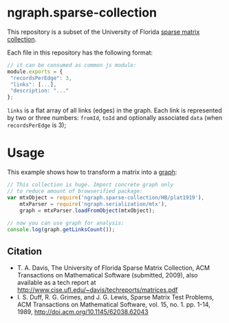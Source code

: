 ngraph.sparse-collection
========================

This repository is a subset of the University of Florida [sparse matrix collection](http://aws.amazon.com/datasets/2379).

Each file in this repository has the following format:

``` js
// it can be consumed as common js module:
module.exports = { 
 "recordsPerEdge": 3,
 "links": [...],
 "description: "..."
};
```

`links` is a flat array of all links (edges) in the graph. Each link is represented by two or three numbers: `fromId`, `toId` and optionally associated `data` (when `recordsPerEdge` is 3);

Usage
=====

This example shows how to transform a matrix into a [graph](https://github.com/anvaka/ngraph.graph):

``` js
// This collection is huge. Import concrete graph only
// to reduce amount of browserified package:
var mtxObject = require('ngraph.sparse-collection/HB/plat1919'),
    mtxParser = require('ngraph.serialization/mtx'),
    graph = mtxParser.loadFromObject(mtxObject);
    
// now you can use graph for analysis:
console.log(graph.getLinksCount());
```

Citation
--------
* T. A. Davis, The University of Florida Sparse Matrix Collection, ACM Transactions on Mathematical Software (submitted, 2009), also available as a tech report at http://www.cise.ufl.edu/~davis/techreports/matrices.pdf 
* I. S. Duff, R. G. Grimes, and J. G. Lewis, Sparse Matrix Test Problems, ACM Transactions on Mathematical Software, vol. 15, no. 1. pp. 1-14, 1989, http://doi.acm.org/10.1145/62038.62043
